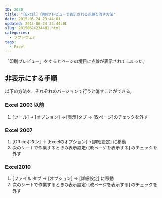 ```yaml
---
ID: 2030
title: "[Excel] 印刷プレビューで表示される点線を消す方法"
date: 2015-06-24 23:44:01
updated: 2015-06-24 23:44:01
slug: 20150624234401.html
categories:
  - ソフトウェア
tags:
  - Excel
---
```


「印刷プレビュー」をするとページの境目に点線が表示されてしまった。

<!--more-->
<h2>非表示にする手順</h2>
以下の方法を、それぞれのバージョンで行うと消すことができる。

<h3>Excel 2003 以前</h3>
<ol>
  <li>[ツール] → [オプション] → [表示]タブ → [改ページ]のチェックを外す</li>
</ol>

<h3>Excel 2007</h3>
<ol>
  <li>[Officeボタン] → [Excelのオプション]→[詳細設定] に移動</li>
  <li>次のシートで作業するときの表示設定: [改ページを表示する] のチェックを外す</li>
</ol>

<h3>Excel2010</h3>
<ol>
  <li>[ファイル]タブ → [オプション] → [詳細設定] に移動</li>
  <li>次のシートで作業するときの表示設定:  [改ページを表示する] のチェックを外す</li>
</ol>
